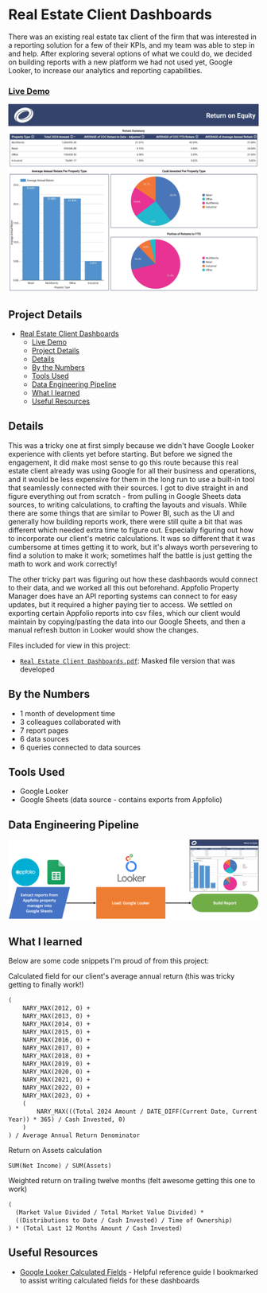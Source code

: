 # Real Estate Client Dashboards

There was an existing real estate tax client of the firm that was interested in a reporting solution for a few of their KPIs, and my team was able to step in and help. After exploring several options of what we could do, we decided on building reports with a new platform we had not used yet, Google Looker, to increase our analytics and reporting capabilities.

### [Live Demo](https://lookerstudio.google.com/embed/reporting/c258c8a7-f73d-4e4c-a64a-bfc30a01b4c6/page/j2R3D)

!["Report"](./Real%20Estate%20Client%20Dashboards.jpg)

## Project Details
- [Real Estate Client Dashboards](#real-estate-client-dashboards)
    - [Live Demo](#live-demo)
  - [Project Details](#project-details)
  - [Details](#details)
  - [By the Numbers](#by-the-numbers)
  - [Tools Used](#tools-used)
  - [Data Engineering Pipeline](#data-engineering-pipeline)
  - [What I learned](#what-i-learned)
  - [Useful Resources](#useful-resources)

## Details

This was a tricky one at first simply because we didn't have Google Looker experience with clients yet before starting. But before we signed the engagement, it did make most sense to go this route because this real estate client already was using Google for all their business and operations, and it would be less expensive for them in the long run to use a built-in tool that seamlessly connected with their sources. I got to dive straight in and figure everything out from scratch - from pulling in Google Sheets data sources, to writing calculations, to crafting the layouts and visuals. While there are some things that are similar to Power BI, such as the UI and generally how building reports work, there were still quite a bit that was different which needed extra time to figure out. Especially figuring out how to incorporate our client's metric calculations. It was so different that it was cumbersome at times getting it to work, but it's always worth persevering to find a solution to make it work; sometimes half the battle is just getting the math to work and work correctly!

The other tricky part was figuring out how these dashbaords would connect to their data, and we worked all this out beforehand. Appfolio Property Manager does have an API reporting systems can connect to for easy updates, but it required a higher paying tier to access. We settled on exporting certain Appfolio reports into csv files, which our client would maintain by copying/pasting the data into our Google Sheets, and then a manual refresh button in Looker would show the changes.

Files included for view in this project:
- [`Real Estate Client Dashboards.pdf`](./Real%20Estate%20Client%20Dashboards.pdf): Masked file version that was developed

## By the Numbers

- 1 month of development time
- 3 colleagues collaborated with
- 7 report pages
- 6 data sources
- 6 queries connected to data sources

## Tools Used

- Google Looker
- Google Sheets (data source - contains exports from Appfolio)

## Data Engineering Pipeline

!["Pipeline"](./Real%20Estate%20Client%20Dashboards%20Pipeline.png)

## What I learned

Below are some code snippets I'm proud of from this project:

Calculated field for our client's average annual return (this was tricky getting to finally work!)
```LookML
(
	NARY_MAX(2012, 0) +
    NARY_MAX(2013, 0) +
    NARY_MAX(2014, 0) +
    NARY_MAX(2015, 0) +
    NARY_MAX(2016, 0) +
    NARY_MAX(2017, 0) +
    NARY_MAX(2018, 0) +
    NARY_MAX(2019, 0) +
    NARY_MAX(2020, 0) +
    NARY_MAX(2021, 0) +
    NARY_MAX(2022, 0) +
    NARY_MAX(2023, 0) +
    (
    	NARY_MAX(((Total 2024 Amount / DATE_DIFF(Current Date, Current Year)) * 365) / Cash Invested, 0)
    )
) / Average Annual Return Denominator
```

Return on Assets calculation
```LookML
SUM(Net Income) / SUM(Assets)
```

Weighted return on trailing twelve months (felt awesome getting this one to work)
```DAX
(
  (Market Value Divided / Total Market Value Divided) * 
  ((Distributions to Date / Cash Invested) / Time of Ownership)
) * (Total Last 12 Months Amount / Cash Invested)
```

## Useful Resources

- [Google Looker Calculated Fields](https://support.google.com/looker-studio/answer/6299685?hl=en#zippy=%2Cin-this-article) - Helpful reference guide I bookmarked to assist writing calculated fields for these dashboards